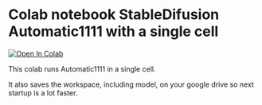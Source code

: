 # Colab notebook StableDifusion Automatic1111 with a single cell

[![Open In Colab](https://colab.research.google.com/assets/colab-badge.svg)](https://colab.research.google.com/github/beothorn/OneClickStableDifusionAutomatic1111Colab/blob/main/StableDifusionAutomatic1111.ipynb)

This colab runs Automatic1111 in a single cell.

It also saves the workspace, including model, on your google drive so next startup is a lot faster.
